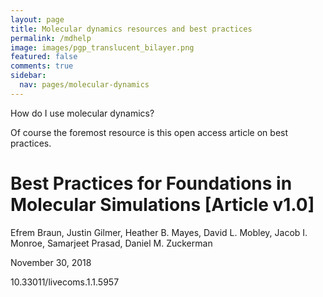 ```yaml
---
layout: page
title: Molecular dynamics resources and best practices
permalink: /mdhelp
image: images/pgp_translucent_bilayer.png
featured: false
comments: true
sidebar:
  nav: pages/molecular-dynamics
---
```


How do I use molecular dynamics?

Of course the foremost resource is this open access article on best practices.

<div class='paper'>
    <h1 class="title">Best Practices for Foundations in Molecular Simulations [Article v1.0]</h1>
    <p class='authors'>Efrem Braun, Justin Gilmer, Heather B. Mayes, David L. Mobley, Jacob I. Monroe, Samarjeet Prasad, Daniel M. Zuckerman</p>
    <p class='date'>November 30, 2018</p>
    <p class='doi'>10.33011/livecoms.1.1.5957</p>
</div>
